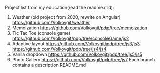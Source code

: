 Project list from my education(read the readme.md):
1) Weather (old project from 2020, rewrite on Angular)
https://github.com/Volkovgit/weather
2) Memoization
https://github.com/Volkovgit/pdp/tree/memoization
3) Tic Tac Toe (console game)
https://github.com/Volkovgit/pdp/tree/consoleGame/js2
4) Adaptive layout
https://github.com/Volkovgit/pdp/tree/js3/js3
https://github.com/Volkovgit/pdp/tree/js4/js4
5) Vanila dropdown
https://github.com/Volkovgit/pdp/tree/js5/js5
6) Photo Gallery
https://github.com/Volkovgit/pdp/tree/js7
Each branch contains a description README.md
